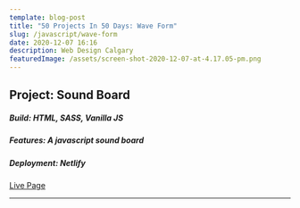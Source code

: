 ```yaml
---
template: blog-post
title: "50 Projects In 50 Days: Wave Form"
slug: /javascript/wave-form
date: 2020-12-07 16:16
description: Web Design Calgary
featuredImage: /assets/screen-shot-2020-12-07-at-4.17.05-pm.png
---
```

## Project: Sound Board

##### Build: HTML, SASS, Vanilla JS

##### Features: A javascript sound board

##### Deployment: Netlify

[Live Page](https://50-projects-in-50-days.netlify.app/sound-board/)

- - -